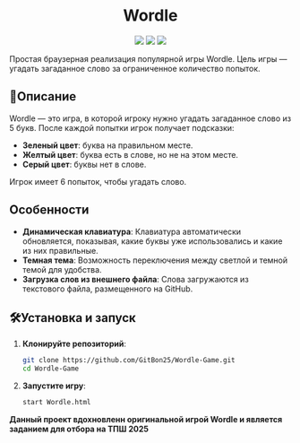 <h1 align="center">Wordle</h1>

</h2>

<p align="center">

<img src="https://badges.frapsoft.com/os/v1/open-source.svg?v=103" >

<img src="https://camo.githubusercontent.com/89e8b2eeeb9c2652c1dc087a9f72b514d8a50efd787ffced15c6af9c2c718c14/68747470733a2f2f696d672e736869656c64732e696f2f62616467652f2d507974686f6e2d626c61636b3f7374796c653d666c61742d737175617265266c6f676f3d507974686f6e">

<img src="https://camo.githubusercontent.com/0ced1e0be80f32eee58612df57ae3dbc4aa9fa2e969060fc1491263e6f94d6f3/68747470733a2f2f696d672e736869656c64732e696f2f62616467652f2d4769744875622d3138313731373f7374796c653d666c61742d737175617265266c6f676f3d676974687562">
</p>

Простая браузерная реализация популярной игры Wordle. Цель игры — угадать загаданное слово за ограниченное количество попыток.

## 📖Описание

Wordle — это игра, в которой игроку нужно угадать загаданное слово из 5 букв. После каждой попытки игрок получает подсказки:
- **Зеленый цвет**: буква на правильном месте.
- **Желтый цвет**: буква есть в слове, но не на этом месте.
- **Серый цвет**: буквы нет в слове.

Игрок имеет 6 попыток, чтобы угадать слово.

## Особенности

- **Динамическая клавиатура**: Клавиатура автоматически обновляется, показывая, какие буквы уже использовались и какие из них правильные.
- **Темная тема**: Возможность переключения между светлой и темной темой для удобства.
- **Загрузка слов из внешнего файла**: Слова загружаются из текстового файла, размещенного на GitHub.

## 🛠Установка и запуск

1. **Клонируйте репозиторий**:
   ```bash
   git clone https://github.com/GitBon25/Wordle-Game.git
   cd Wordle-Game
2. **Запустите игру**:
   ```bash
   start Wordle.html

**Данный проект вдохновленн оригинальной игрой Wordle и является заданием для отбора на ТПШ 2025**
